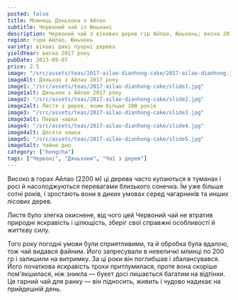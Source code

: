 ```yaml
---
posted: false
title: Млинець Дяньхона з Айлао
subtitle: Червоний чай із Юньнані
description: Червоний чай з вікових дерев гір Айлао, Юньнань; весна 2017 року.
region: гори Айлао, Юньнань
variety: вікові дикі пуерні дерева
yieldYear: весна 2017 року
pubDate: 2023-09-07
price: 2.5
image: "/src/assets/teas/2017-ailao-dianhong-cake/2017-ailao-dianhong.jpg"
imageAlt: Дяньхон з Айлао 2017 року
image1: "/src/assets/teas/2017-ailao-dianhong-cake/slide1.jpg"
image1alt: Дяньхон з Айлао 2017 року
image2: "/src/assets/teas/2017-ailao-dianhong-cake/slide2.jpg"
image2alt: Листя з дерев, яким більше 100 років
image3: "/src/assets/teas/2017-ailao-dianhong-cake/slide3.jpg"
image3alt: Перша чашка
image4: "/src/assets/teas/2017-ailao-dianhong-cake/slide4.jpg"
image4alt: Десята чашка
image5: "/src/assets/teas/2017-ailao-dianhong-cake/slide5.jpg"
image5alt: Чайне дно
category: ["hongcha"]
tags: ["Червоні", "Дяньхони", "Чаї з дерев"]
---
```


Високо в горах Айлао (2200 м) ці дерева часто купаються в туманах і росі й насолоджуються перевагами близького сонечка. Їм уже більше сотні років, і зростають вони в диких умовах серед чагарників та инших лісових дерев.

Листя було злегка окиснене, від чого цей Червоний чай не втратив природні яскравість і цілющість, зберіг свої справжні особливості й життєву силу.

Того року погодні умови були сприятливими, та й обробка була вдалою, тож чай видався файним. Його запресували в невеличкі млинці по 200 гр і залишили на витримку. За ці роки він поглибшав і збалансувався. Його початкова яскравість трохи притлумилася, проте вона скоріше пом'якшилася, ніж зникла — букет досі лишається багатим на відтінки. Це гарний чай для ранку — він підносить, живить і чудово надихає на прийдешній день.
